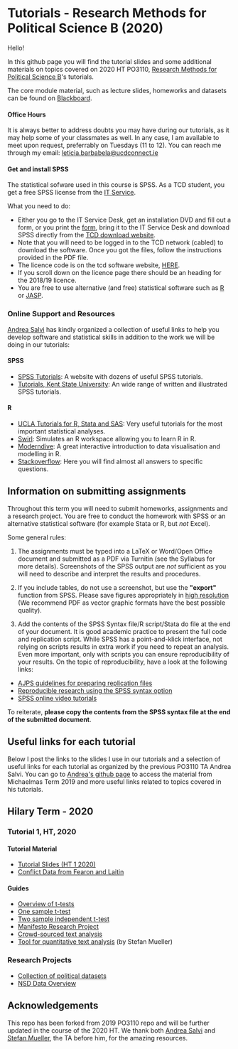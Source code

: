 # Tutorials - Research Methods for Political Science B (2020)

Hello! 

In this github page you will find the tutorial slides and some additional materials on topics covered on  2020 HT PO3110, [Research Methods for Political Science B](https://www.tcd.ie/Political_Science/undergraduate/module-outlines/js/research-methods-b/index1920.php)'s tutorials. 

The core module material, such as lecture slides, homeworks and datasets can be found on [Blackboard](http://tcd.ie/blackboard). 

#### Office Hours

It is always better to address doubts you may have during our tutorials, as it may help some of your classmates as well. In any case, I am available to meet upon request, preferrably on Tuesdays (11 to 12). You can reach me through my email: leticia.barbabela@ucdconnect.ie

#### Get and install SPSS

The statistical sofware used in this course is SPSS. As a TCD student, you get a free SPSS license from the [IT Service](https://www.tcd.ie/itservices/help/it-service-desk-contact.php). 

What you need to do: 

- Either you go to the IT Service Desk, get an installation DVD and fill out a form, or you print the [form](https://www.tcd.ie/itservices/assets/doc/purchase_local/SPSS-Form.pdf), bring it to the IT Service Desk and download SPSS directly from the [TCD download website](https://software.tcd.ie). 
- Note that you will need to be logged in to the TCD network (cabled) to download the software. Once you got the files, follow the instructions provided in the PDF file. 
- The licence code is on the tcd software website, [HERE](https://www.tcd.ie/itservices/local/spss_licence.php).
- If you scroll down on the licence page there should be an heading for the 2018/19 licence.
- You are free to use alternative (and free) statistical software such as [R](https://www.r-project.org) or [JASP](https://jasp-stats.org). 


### Online Support and Resources

[Andrea Salvi](https://github.com/AndrSalvi/research-methods.php) has kindly organized a collection of useful links to help you develop software and statistical skills in addition to the work we will be doing in our tutorials:

#### SPSS

- [SPSS Tutorials](https://www.spss-tutorials.com): A website with dozens of useful SPSS tutorials.
- [Tutorials, Kent State University](https://libguides.library.kent.edu/SPSS/home): An wide range of written and illustrated  SPSS tutorials.

#### R

- [UCLA Tutorials for R, Stata and SAS](https://stats.idre.ucla.edu/other/dae/): Very useful tutorials for the most important statistical analyses.
- [Swirl](http://swirlstats.com): Simulates an R workspace allowing you to learn R in R.
- [Moderndive](http://www.moderndive.com): A great interactive introduction to data visualisation and modelling in R.
- [Stackoverflow](https://stackoverflow.com/questions/tagged/r): Here you will find almost all answers to specific questions.

## Information on submitting assignments

Throughout this term you will need to submit homeworks, assignments and a research project. You are free to conduct the homework with SPSS or an alternative statistical software (for example Stata or R, but _not_ Excel).

Some general rules:
1. The assignments must be typed into a LaTeX or Word/Open Office document and submitted as a PDF via Turnitin (see the Syllabus for more details). Screenshots of the SPSS output are _not_ sufficient as you will need to describe and interpret the results and procedures.

2. If you include tables, do not use a screenshot, but use the **"export"** function from SPSS. Please save figures appropriately in [high resolution](https://thepoliticalmethodologist.com/2013/11/25/making-high-resolution-graphics-for-academic-publishing/) (We recommend PDF as vector graphic formats have the best possible quality).

3. Add the contents of the SPSS Syntax file/R script/Stata do file at the end of your document. It is good academic practice to present the full code and replication script. While SPSS has a point-and-klick interface, not relying on scripts results in extra work if you need to repeat an analysis. Even more important, only with scripts you can ensure reproducibility of your results. On the topic of reproducibility, have a look at the following links:
- [AJPS guidelines for preparing replication files](https://ajpsblogging.files.wordpress.com/2016/05/ajps-replic-guidelines-ver-2-1.pdf)
- [Reproducible research using the SPSS syntax option](https://libguides.library.kent.edu/SPSS/Syntax)
- [SPSS online video tutorials](http://www.lse.ac.uk/Methodology/Software-tutorials/SPSS-tutorials)

To reiterate, **please copy the contents from the SPSS syntax file at the end of the submitted document**.

## Useful links for each tutorial

Below I post the links to the slides I use in our tutorials and a selection of useful links for each tutorial as organized by the previous PO3110 TA Andrea Salvi. You can go to [Andrea's github page](https://github.com/AndrSalvi/research-methods.php) to access the material from Michaelmas Term 2019 and more useful links related to topics covered in his tutorials.

## Hilary Term - 2020

### Tutorial 1, HT, 2020

#### Tutorial Material
- [Tutorial Slides (HT 1 2020)](https://github.com/letmeni/research-methods/blob/master/course/slides/Tut_1_HT_2020.pdf)
- [Conflict Data from Fearon and Laitin](https://tinyurl.com/method-conflict)

#### Guides
- [Overview of t-tests](http://blog.minitab.com/blog/adventures-in-statistics-2/understanding-t-tests%3A-1-sample%2C-2-sample%2C-and-paired-t-tests)
- [One sample t-test](https://www.statsdirect.com/help/parametric_methods/single_sample_t.htm)
- [Two sample independent t-test](http://www.sthda.com/english/wiki/t-test-formula)
- [Manifesto Research Project](https://manifesto-project.wzb.eu)
- [Crowd-sourced text analysis](http://eprints.lse.ac.uk/62242/1/Crowd_sourced1.pdf)
- [Tool for quantitative text analysis](https://tada-gui.shinyapps.io/tada/) (by Stefan Mueller)


### Research Projects

- [Collection of political datasets](https://github.com/erikgahner/PolData)
- [NSD Data Overview](http://www.nsd.uib.no/nsd/english/datatjenester.html)

## Acknowledgements

This repo has been forked from 2019 PO3110 repo and will be further updated in the course of the 2020 HT. We thank both [Andrea Salvi](https://github.com/AndrSalvi) and [Stefan Mueller](https://github.com/stefan-mueller), the TA before him, for the amazing resources.
